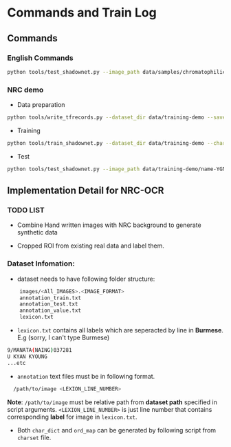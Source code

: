 # Commands and Train Log

## Commands

### English Commands

```sh
python tools/test_shadownet.py --image_path data/samples/chromatophilic\ touchup\ ozonizer\ futurama_9.jpg --weights_path model/checkpoints/en --char_dict_path data/char_dict/char_dict_en.json --ord_map_dict_path data/char_dict/ord_map_en.json --visualize 1
```

### NRC demo

- Data preparation

```sh
python tools/write_tfrecords.py --dataset_dir data/training-demo --save_dir data/training-demo/tfrecords
```

- Training

```sh
python tools/train_shadownet.py --dataset_dir data/training-demo --char_dict_path data/char_dict/char_dict_mm.json --ord_map_dict_path data/char_dict/ord_map_mm.json --model_path model/nrc-demo --weights_path model/nrc-demo
```

- Test

```sh
python tools/test_shadownet.py --image_path data/training-demo/name-YGN12084.1.jpg --char_dict_path data/char_dict/char_dict_mm.json --ord_map_dict_path data/char_dict/ord_map_mm.json --weights_path model/nrc-demo -v 1
```

## Implementation Detail for NRC-OCR

### TODO LIST

- Combine Hand written images with NRC background to generate synthetic data

- Cropped ROI from existing real data and label them.

### Dataset Infomation:

- dataset needs to have following folder structure:

```sh
    images/<All_IMAGES>.<IMAGE_FORMAT>
    annotation_train.txt
    annotation_test.txt
    annotation_value.txt
    lexicon.txt
```

- `lexicon.txt` contains all labels which are seperacted by line in **Burmese**. E.g (sorry, I can't type Burmese)

```sh
9/MANATA(NAING)037281
U KYAN KYOUNG
...etc
```

- `annotation` text files must be in following format.

```sh
  /path/to/image <LEXION_LINE_NUMBER>
```

**Note**: `/path/to/image` must be relative path from **dataset path** specified in script arguments. `<LEXION_LINE_NUMBER>` is just line number that contains corresponding **label** for image in `lexicon.txt`.

- Both `char_dict` and `ord_map` can be generated by following script from `charset` file.
